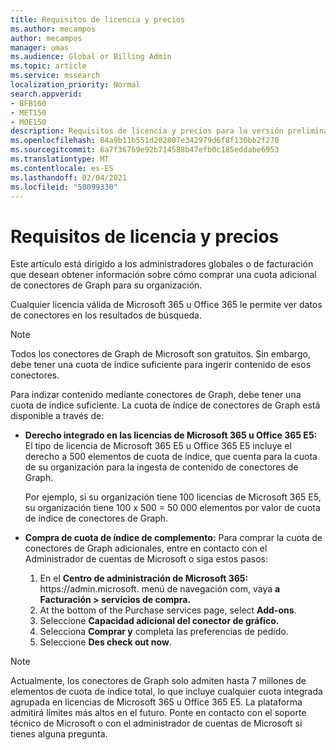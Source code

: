 ```yaml
---
title: Requisitos de licencia y precios
ms.author: mecampos
author: mecampos
manager: umas
ms.audience: Global or Billing Admin
ms.topic: article
ms.service: mssearch
localization_priority: Normal
search.appverid:
- BFB160
- MET150
- MOE150
description: Requisitos de licencia y precios para la versión preliminar pública de conectores de Microsoft Graph para Microsoft Search
ms.openlocfilehash: 84a9b11b551d202807e342979d6f8f130bb2f270
ms.sourcegitcommit: 6a7f36769e92b714588b47efb0c185eddabe6953
ms.translationtype: MT
ms.contentlocale: es-ES
ms.lasthandoff: 02/04/2021
ms.locfileid: "50099330"
---
```

<!---Previous ms.author: rusamai --->

# <a name="license-requirements-and-pricing"></a>Requisitos de licencia y precios

Este artículo está dirigido a los administradores globales o de facturación que desean obtener información sobre cómo comprar una cuota adicional de conectores de Graph para su organización.

Cualquier licencia válida de Microsoft 365 u Office 365 le permite ver datos de conectores en los resultados de búsqueda.

>[!NOTE]
>Todos los conectores de Graph de Microsoft son gratuitos. Sin embargo, debe tener una cuota de índice suficiente para ingerir contenido de esos conectores.

Para indizar contenido mediante conectores de Graph, debe tener una cuota de índice suficiente. La cuota de índice de conectores de Graph está disponible a través de:

- **Derecho integrado en las licencias de Microsoft 365 u Office 365 E5:** El tipo de licencia de Microsoft 365 E5 u Office 365 E5 incluye el derecho a 500 elementos de cuota de índice, que cuenta para la cuota de su organización para la ingesta de contenido de conectores de Graph.

    Por ejemplo, si su organización tiene 100 licencias de Microsoft 365 E5, su organización tiene 100 x 500 = 50 000 elementos por valor de cuota de índice de conectores de Graph.
- **Compra de cuota de índice de complemento:** Para comprar la cuota de conectores de Graph adicionales, entre en contacto con el Administrador de cuentas de Microsoft o siga estos pasos:

    1. En el **Centro de administración de Microsoft 365:** https://<span>admin.microsoft.</span> menú de navegación com, vaya **a Facturación > servicios de compra.**
    2. At the bottom of the Purchase services page, select **Add-ons**.
    3. Seleccione **Capacidad adicional del conector de gráfico.**
    4. Selecciona **Comprar y** completa las preferencias de pedido.
    5. Seleccione **Des check out now**.

>[!NOTE]
>Actualmente, los conectores de Graph solo admiten hasta 7 millones de elementos de cuota de índice total, lo que incluye cualquier cuota integrada agrupada en licencias de Microsoft 365 u Office 365 E5. La plataforma admitirá límites más altos en el futuro. Ponte en contacto con el soporte técnico de Microsoft o con el administrador de cuentas de Microsoft si tienes alguna pregunta.
